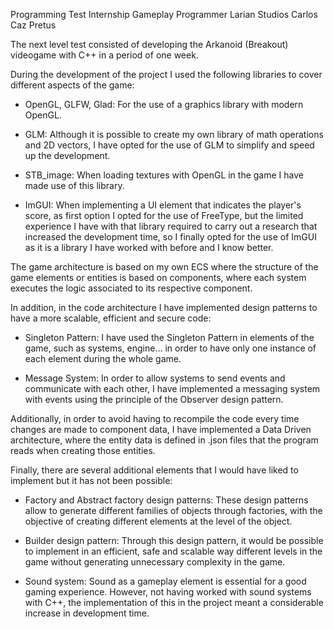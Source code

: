Programming Test Internship Gameplay Programmer Larian Studios
Carlos Caz Pretus

The next level test consisted of developing the Arkanoid (Breakout) videogame with C++ in a period of one week.

During the development of the project I used the following libraries to cover different aspects of the game:

- OpenGL, GLFW, Glad: For the use of a graphics library with modern OpenGL.

- GLM: Although it is possible to create my own library of math operations and 2D vectors, I have opted for the use of GLM to simplify and speed up the development.

- STB_image: When loading textures with OpenGL in the game I have made use of this library.

- ImGUI: When implementing a UI element that indicates the player's score, as first option I opted for the use of FreeType, but the limited experience I have with that library required to carry out a research that increased the development time, so I finally opted for the use of ImGUI as it is a library I have worked with before and I know better.


The game architecture is based on my own ECS where the structure of the game elements or entities is based on components, where each system executes the logic associated to its respective component.

In addition, in the code architecture I have implemented design patterns to have a more scalable, efficient and secure code:

- Singleton Pattern: I have used the Singleton Pattern in elements of the game, such as systems, engine... in order to have only one instance of each element during the whole game.

- Message System: In order to allow systems to send events and communicate with each other, I have implemented a messaging system with events using the principle of the Observer design pattern.

Additionally, in order to avoid having to recompile the code every time changes are made to component data, I have implemented a Data Driven architecture, where the entity data is defined in .json files that the program reads when creating those entities.


Finally, there are several additional elements that I would have liked to implement but it has not been possible:

- Factory and Abstract factory design patterns: These design patterns allow to generate different families of objects through factories, with the objective of creating different elements at the level of the object.
- Builder design pattern: Through this design pattern, it would be possible to implement in an efficient, safe and scalable way different levels in the game without generating unnecessary complexity in the game.

- Sound system: Sound as a gameplay element is essential for a good gaming experience. However, not having worked with sound systems with C++, the implementation of this in the project meant a considerable increase in development time.
